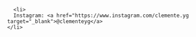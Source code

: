 



    
 
 
      <li>
      Instagram: <a href="https://www.instagram.com/clemente.yg target="_blank">@clementeyg</a>
    </li>
  

  


  









